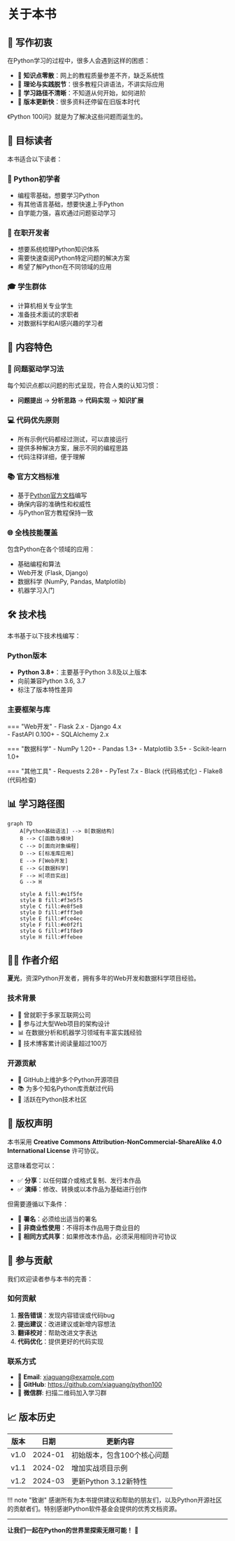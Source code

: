 # 关于本书

## 📝 写作初衷

在Python学习的过程中，很多人会遇到这样的困惑：

- 🤔 **知识点零散**：网上的教程质量参差不齐，缺乏系统性
- 🤔 **理论与实践脱节**：很多教程只讲语法，不讲实际应用
- 🤔 **学习路径不清晰**：不知道从何开始，如何进阶
- 🤔 **版本更新快**：很多资料还停留在旧版本时代

《Python 100问》就是为了解决这些问题而诞生的。

## 🎯 目标读者

本书适合以下读者：

### 🔰 Python初学者
- 编程零基础，想要学习Python
- 有其他语言基础，想要快速上手Python
- 自学能力强，喜欢通过问题驱动学习

### 💼 在职开发者
- 想要系统梳理Python知识体系
- 需要快速查阅Python特定问题的解决方案
- 希望了解Python在不同领域的应用

### 🎓 学生群体
- 计算机相关专业学生
- 准备技术面试的求职者
- 对数据科学和AI感兴趣的学习者

## 📖 内容特色

### 🎯 问题驱动学习法
每个知识点都以问题的形式呈现，符合人类的认知习惯：
- **问题提出** → **分析思路** → **代码实现** → **知识扩展**

### 💻 代码优先原则
- 所有示例代码都经过测试，可以直接运行
- 提供多种解决方案，展示不同的编程思路
- 代码注释详细，便于理解

### 📚 官方文档标准
- 基于[Python官方文档](https://www.python.org/doc/)编写
- 确保内容的准确性和权威性
- 与Python官方教程保持一致

### 🌐 全栈技能覆盖
包含Python在各个领域的应用：
- 基础编程和算法
- Web开发 (Flask, Django)
- 数据科学 (NumPy, Pandas, Matplotlib)
- 机器学习入门

## 🛠️ 技术栈

本书基于以下技术栈编写：

### Python版本
- **Python 3.8+**：主要基于Python 3.8及以上版本
- 向前兼容Python 3.6, 3.7
- 标注了版本特性差异

### 主要框架与库
=== "Web开发"
    - Flask 2.x
    - Django 4.x  
    - FastAPI 0.100+
    - SQLAlchemy 2.x

=== "数据科学"
    - NumPy 1.20+
    - Pandas 1.3+
    - Matplotlib 3.5+
    - Scikit-learn 1.0+

=== "其他工具"
    - Requests 2.28+
    - PyTest 7.x
    - Black (代码格式化)
    - Flake8 (代码检查)

## 📊 学习路径图

```mermaid
graph TD
    A[Python基础语法] --> B[数据结构]
    B --> C[函数与模块]
    C --> D[面向对象编程]
    D --> E[标准库应用]
    E --> F[Web开发]
    E --> G[数据科学]
    F --> H[项目实战]
    G --> H
    
    style A fill:#e1f5fe
    style B fill:#f3e5f5
    style C fill:#e8f5e8
    style D fill:#fff3e0
    style E fill:#fce4ec
    style F fill:#e0f2f1
    style G fill:#f1f8e9
    style H fill:#ffebee
```

## 👨‍💻 作者介绍

**夏光**，资深Python开发者，拥有多年的Web开发和数据科学项目经验。

### 技术背景
- 🏢 曾就职于多家互联网公司
- 💼 参与过大型Web项目的架构设计
- 📊 在数据分析和机器学习领域有丰富实践经验
- 📝 技术博客累计阅读量超过100万

### 开源贡献
- 🌟 GitHub上维护多个Python开源项目
- 📚 为多个知名Python库贡献过代码
- 🎯 活跃在Python技术社区

## 📄 版权声明

本书采用 **Creative Commons Attribution-NonCommercial-ShareAlike 4.0 International License** 许可协议。

这意味着您可以：
- ✅ **分享**：以任何媒介或格式复制、发行本作品
- ✅ **演绎**：修改、转换或以本作品为基础进行创作

但需要遵循以下条件：
- 📝 **署名**：必须给出适当的署名
- 🚫 **非商业性使用**：不得将本作品用于商业目的  
- 🔄 **相同方式共享**：如果修改本作品，必须采用相同许可协议

## 🤝 参与贡献

我们欢迎读者参与本书的完善：

### 如何贡献
1. **报告错误**：发现内容错误或代码bug
2. **提出建议**：改进建议或新增内容想法
3. **翻译校对**：帮助改进文字表达
4. **代码优化**：提供更好的代码实现

### 联系方式
- 📧 **Email**: xiaguang@example.com
- 🐙 **GitHub**: https://github.com/xiaguang/python100
- 💬 **微信群**: 扫描二维码加入学习群

## 📈 版本历史

| 版本 | 日期 | 更新内容 |
|------|------|----------|
| v1.0 | 2024-01 | 初始版本，包含100个核心问题 |
| v1.1 | 2024-02 | 增加实战项目示例 |
| v1.2 | 2024-03 | 更新Python 3.12新特性 |

!!! note "致谢"
    感谢所有为本书提供建议和帮助的朋友们，以及Python开源社区的贡献者们。特别感谢Python软件基金会提供的优秀文档资源。

---

**让我们一起在Python的世界里探索无限可能！** 🚀